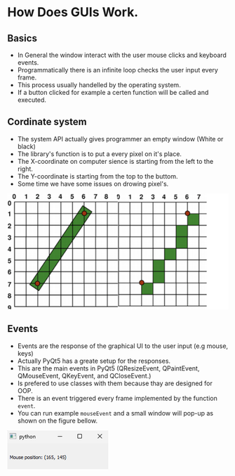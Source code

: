 <!-- tutotial/0GUIs.md -->

How Does GUIs Work.
===================


## Basics
* In General the window interact with the user mouse clicks and keyboard events.
* Programmatically there is an infinite loop checks the user input every frame.
* This process usually handelled by the operating system.
* If a button clicked for example a certen function will be called and executed.


## Cordinate system
* The system API actually gives programmer an empty window (White or black)
* The library's function is to put a every pixel on it's place.
* The X-coordinate on computer sience is starting from the left to the right.  
* The Y-coordinate is starting from the top to the buttom.
* Some time we have some issues on drowing pixel's.

![Coordinate-system](../Images/pixels.png)

## Events
* Events are the response of the graphical UI to the user input (e.g mouse, keys)
* Actually PyQt5 has a greate setup for the responses.
* This are the main events in PyQt5 (QResizeEvent, QPaintEvent, QMouseEvent, QKeyEvent, and QCloseEvent.)
* Is prefered to use classes with them because thay are designed for OOP.
* There is an event triggered every frame implemented by the function `event`.
* You can run example `mouseEvent` and a small window will pop-up as shown on the figure bellow.

![Coordinate-system](../Images/MouseEvent.png)